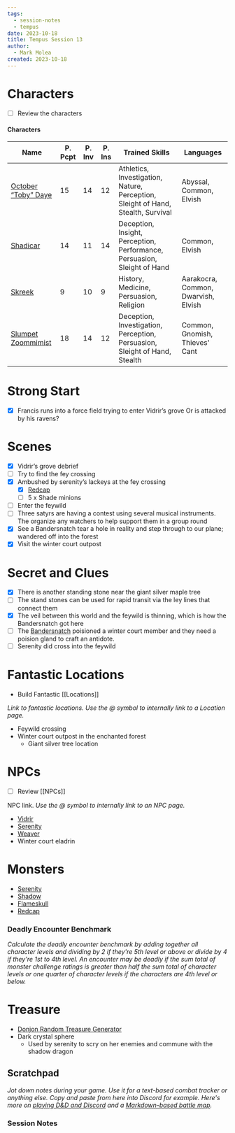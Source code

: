 ```yaml
---
tags:
  - session-notes
  - tempus
date: 2023-10-18
title: Tempus Session 13
author:
  - Mark Molea
created: 2023-10-18
---
```









# Characters

- [ ] Review the characters

#### Characters

|Name|P. Pcpt|P. Inv|P. Ins|Trained Skills|Languages|
|---|---|---|---|---|---|
|[October “Toby” Daye](/02---characters/main-party/october-toby-daye)|15|14|12|Athletics, Investigation, Nature, Perception, Sleight of Hand, Stealth, Survival|Abyssal, Common, Elvish|
|[Shadicar](/02---characters/main-party/shadicar)|14|11|14|Deception, Insight, Perception, Performance, Persuasion, Sleight of Hand|Common, Elvish|
|[Skreek](/02---characters/main-party/skreek)|9|10|9|History, Medicine, Persuasion, Religion|Aarakocra, Common, Dwarvish, Elvish|
|[Slumpet Zoommimist](/02---characters/main-party/slumpet-zoommimist)|18|14|12|Deception, Investigation, Perception, Persuasion, Sleight of Hand, Stealth|Common, Gnomish, Thieves' Cant|

  
  

# Strong Start

- [x] Francis runs into a force field trying to enter Vidrir’s grove Or is attacked by his ravens?

# Scenes

- [x] Vidrir’s grove debrief
- [ ] Try to find the fey crossing
- [x] Ambushed by serenity’s lackeys at the fey crossing
    - [x] [Redcap](/02---characters/monsters/redcap)
    - [ ] 5 x Shade minions
- [ ] Enter the feywild
- [ ] Three satyrs are having a contest using several musical instruments. The organize any watchers to help support them in a group round
- [x] See a Bandersnatch tear a hole in reality and step through to our plane; wandered off into the forest
- [x] Visit the winter court outpost

# Secret and Clues

- [x] There is another standing stone near the giant silver maple tree
- [ ] The stand stones can be used for rapid transit via the ley lines that connect them
- [x] The veil between this world and the feywild is thinning, which is how the Bandersnatch got here
- [ ] The [Bandersnatch](/02---characters/monsters/bandersnatch) poisioned a winter court member and they need a poision gland to craft an antidote.
- [ ] Serenity did cross into the feywild

# Fantastic Locations

- Build Fantastic [[Locations]]

_Link to fantastic locations. Use the @ symbol to internally link to a Location page._

- Feywild crossing
- Winter court outpost in the enchanted forest
    - Giant silver tree location

# NPCs

- [ ] Review [[NPCs]]

NPC link. _Use the @ symbol to internally link to an NPC page._

- [Vidrir](/02---characters/allies/vidrir)
- [Serenity](/02---characters/adversaries/serenity)
- [Weaver](/02---characters/adversaries/weaver)
- Winter court eladrin

# Monsters

- [Serenity](/02---characters/adversaries/serenity)
- [Shadow](/02---characters/monsters/shadow)
- [Flameskull](/02---characters/monsters/flameskull)
- [Redcap](/02---characters/monsters/redcap)

  

### **Deadly Encounter Benchmark**

_Calculate the deadly encounter benchmark by adding together all character levels and dividing by 2 if they're 5th level or above or divide by 4 if they're 1st to 4th level. An encounter may be deadly if the sum total of monster challenge ratings is greater than half the sum total of character levels or one quarter of character levels if the characters are 4th level or below._

# Treasure

- [Donjon Random Treasure Generator](https://donjon.bin.sh/5e/random/#type=treasure;treasure-cr=4;treasure-loot_type=treasure_hoard)
- Dark crystal sphere
    - Used by serenity to scry on her enemies and commune with the shadow dragon

  

## Scratchpad

_Jot down notes during your game. Use it for a text-based combat tracker or anything else. Copy and paste from here into Discord for example. Here's more on [playing D&D and Discord](https://slyflourish.com/playing_dnd_over_discord.html) and a [Markdown-based battle map](https://slyflourish.com/text-based_battle_maps.html)._

### Session Notes